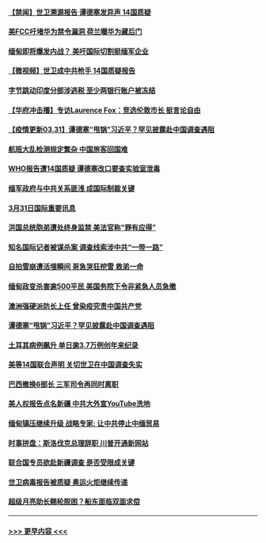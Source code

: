 #### [【禁闻】世卫溯源报告 谭德塞发异声 14国质疑](../pages/prog202/a103085766.md?t=04010051) 
#### [美FCC吁堵华为禁令漏洞 荷兰曝华为藏后门](../pages/prog202/a103085713.md?t=04010051) 
#### [缅甸即将爆发内战？ 美吁国际切割挺缅军企业](../pages/prog202/a103085701.md?t=04010051) 
#### [【微视频】世卫成中共枪手 14国质疑报告](../pages/prog202/a103085689.md?t=04010051) 
#### [字节跳动印度分部涉逃税 至少两银行账户被冻结](../pages/prog202/a103085648.md?t=04010051) 
#### [【华府冲击播】专访Laurence Fox：竞选伦敦市长 挺言论自由](../pages/prog202/a103085664.md?t=04010051) 
#### [【疫情更新03.31】谭德塞“甩锅”习近平？罕见披露赴中国调查遇阻](../pages/prog202/a103078521.md?t=04010051) 
#### [航班大乱检测规定繁杂 中国旅客回国难](../pages/prog202/a103085577.md?t=04010051) 
#### [WHO报告遭14国质疑 谭德塞改口要查实验室泄毒](../pages/prog202/a103085566.md?t=04010051) 
#### [缅军政府与中共关系匪浅 成国际制裁关键](../pages/prog202/a103085562.md?t=04010051) 
#### [3月31日国际重要讯息](../pages/prog202/a103085557.md?t=04010051) 
#### [洪国总统胞弟遭处终身监禁 美法官称“罪有应得”](../pages/prog202/a103085446.md?t=04010051) 
#### [知名国际记者被谋杀案 调查线索涉中共“一带一路”](../pages/prog202/a103085403.md?t=04010051) 
#### [自拍雪崩遭活埋瞬间 哥急哭狂挖雪 救弟一命](../pages/prog202/a103085381.md?t=04010051) 
#### [缅甸政变杀害逾500平民 美国务院下令非紧急人员急撤](../pages/prog202/a103085272.md?t=04010051) 
#### [澳洲强硬派防长上任 曾染疫究责中国共产党](../pages/prog202/a103085054.md?t=04010051) 
#### [谭德塞“甩锅”习近平？罕见披露赴中国调查遇阻](../pages/prog202/a103085283.md?t=04010051) 
#### [土耳其病例飙升 单日逾3.7万例创年来纪录](../pages/prog202/a103085247.md?t=04010051) 
#### [美等14国联合声明 关切世卫在中国调查失实](../pages/prog202/a103085195.md?t=04010051) 
#### [巴西撤换6部长 三军司令再同时离职](../pages/prog202/a103085219.md?t=04010051) 
#### [美人权报告点名新疆 中共大外宣YouTube洗地](../pages/prog202/a103085123.md?t=04010051) 
#### [缅甸镇压继续升级 战略专家: 让中共停止中缅贸易](../pages/prog202/a103084781.md?t=04010051) 
#### [时事拼盘：斯洛伐克总理辞职 川普开通新网站](../pages/prog202/a103085111.md?t=04010051) 
#### [联合国专员欲赴新疆调查 是否受限成关键](../pages/prog202/a103085094.md?t=04010051) 
#### [世卫病毒报告被质疑 奥运火炬继续传递](../pages/prog202/a103085098.md?t=04010051) 
#### [超级月亮助长赐轮脱困？船东面临双面求偿](../pages/prog202/a103085045.md?t=04010051) 

----
#### [ >>> 更早内容 <<< ](../indexes/prog202-earlier.md)
